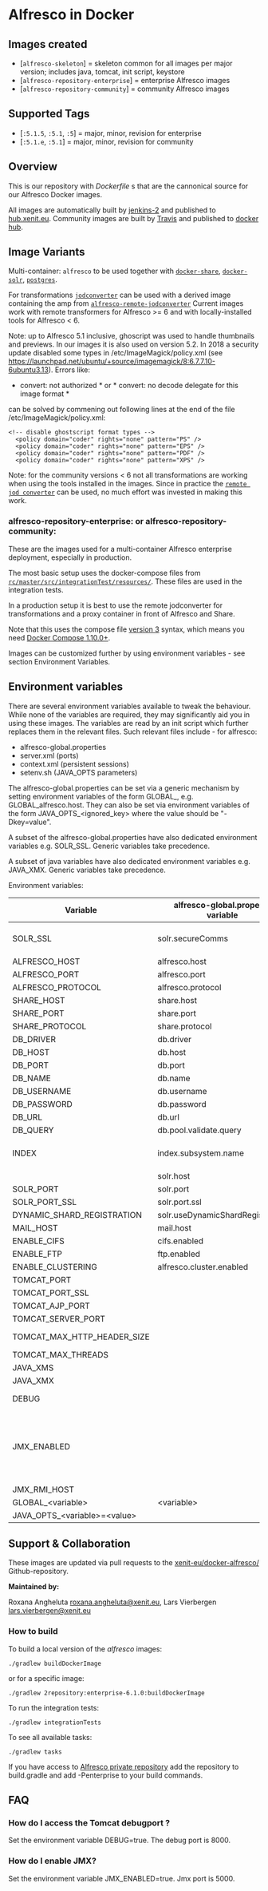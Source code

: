 # Alfresco in Docker

## Images created 

* [`alfresco-skeleton`] = skeleton common for all images per major version; includes java, tomcat, init script, keystore
* [`alfresco-repository-enterprise`] = enterprise Alfresco images
* [`alfresco-repository-community`] = community Alfresco images

## Supported Tags

* [`:5.1.5`, `:5.1`, `:5`] = major, minor, revision for enterprise
* [`:5.1.e`, `:5.1`] =  major, minor, revision for community

## Overview

This is our repository with _Dockerfile_ s that are the cannonical source for our Alfresco Docker images. 

All images are automatically built by [jenkins-2](https://jenkins-2.xenit.eu) and published to [hub.xenit.eu](https://hub.xenit.eu).
Community images are built by [Travis](https://travis-ci.org/xenit-eu/) and published to [docker hub](https://hub.docker.com/u/xenit).

## Image Variants

Multi-container: `alfresco` to be used together with [`docker-share`](https://github.com/xenit-eu/docker-share), [`docker-solr`](https://github.com/xenit-eu/docker-solr), [`postgres`](https://github.com/xenit-eu/docker-postgres).

For transformations [`jodconverter`](https://github.com/xenit-eu/jodconverter) can be used with a derived image containing the amp from [`alfresco-remote-jodconverter`](https://github.com/xenit-eu/alfresco-remote-jodconverter)
Current images work with remote transformers for Alfresco >= 6 and with locally-installed tools for Alfresco < 6.

Note: up to Alfresco 5.1 inclusive, ghoscript was used to handle thumbnails and previews. In our images it is also used on version 5.2.
In 2018 a security update disabled some types in /etc/ImageMagick/policy.xml (see https://launchpad.net/ubuntu/+source/imagemagick/8:6.7.7.10-6ubuntu3.13). 
Errors like:

* convert: not authorized * or * convert: no decode delegate for this image format *

can be solved by commening out following lines at the end of the file /etc/ImageMagick/policy.xml:
```
<!-- disable ghostscript format types -->
  <policy domain="coder" rights="none" pattern="PS" />
  <policy domain="coder" rights="none" pattern="EPS" />
  <policy domain="coder" rights="none" pattern="PDF" />
  <policy domain="coder" rights="none" pattern="XPS" />
```

Note: for the community versions < 6 not all transformations are working when using the tools installed in the images. 
Since in practice the [`remote jod converter`](https://github.com/xenit-eu/jodconverter) can be used, no much effort was invested in making this work. 

### alfresco-repository-enterprise:<version> or alfresco-repository-community:<version>

These are the images used for a multi-container Alfresco enterprise deployment, especially in production.

The most basic setup uses the docker-compose files from [`rc/master/src/integrationTest/resources/`](https://github.com/xenit-eu/docker-alfresco/tree/master/src/integrationTest/resources). These files are used in the integration tests.

In a production setup it is best to use the remote jodconverter for transformations and a proxy container in front of Alfresco and Share.

Note that this uses the compose file [version 3](https://docs.docker.com/compose/compose-file/#version-3) syntax, which means you need [Docker Compose 1.10.0+](https://github.com/docker/compose/releases?after=1.10.1).

Images can be customized further by using environment variables - see section Environment Variables.

## Environment variables

There are several environment variables available to tweak the behaviour. While none of the variables are required, they may significantly aid you in using these images.
The variables are read by an init script which further replaces them in the relevant files. Such relevant files include - for alfresco:

* alfresco-global.properties
* server.xml (ports)
* context.xml (persistent sessions)
* setenv.sh (JAVA_OPTS parameters)

The alfresco-global.properties can be set via a generic mechanism by setting environment variables of the form GLOBAL_<parameter>, e.g. GLOBAL_alfresco.host. 
They can also be set via environment variables of the form JAVA_OPTS_<ignored_key> where the value should be "-Dkey=value".

A subset of the alfresco-global.properties have also dedicated environment variables e.g. SOLR_SSL. Generic variables take precedence.

A subset of java variables have also dedicated environment variables e.g. JAVA_XMX. Generic variables take precedence.

Environment variables:

| Variable                    | alfresco-global.property variable | java variable                                                | Default                                                      | Comments |
| --------------------------- | --------------------------------- | ------------------------------------------------------------ | ------------------------------------------------------------ | --------------------------- |
| SOLR_SSL                    | solr.secureComms                  |                                                              | https                                                        | disabling only works for Alfresco>=5.1 |
| ALFRESCO_HOST               | alfresco.host                     |                                                              | alfresco                                                    |  |
| ALFRESCO_PORT               | alfresco.port                     |                                                              | 8080                                                         |  |
| ALFRESCO_PROTOCOL           | alfresco.protocol                 |                                                              | http                                                         |  |
| SHARE_HOST                  | share.host                        |                                                              | localhost                                                    |  |
| SHARE_PORT                  | share.port                        |                                                              | 8080                                                         |  |
| SHARE_PROTOCOL              | share.protocol                    |                                                              | http                                                         |  |
| DB_DRIVER                   | db.driver                         |                                                              | org.postgresql.Driver                                        |  |
| DB_HOST                     | db.host                           |                                                              | localhost                                                    |  |
| DB_PORT                     | db.port                           |                                                              | 5432                                                         |  |
| DB_NAME                     | db.name                           |                                                              | alfresco                                                     |  |
| DB_USERNAME                 | db.username                       |                                                              | alfresco                                                     |  |
| DB_PASSWORD                 | db.password                       |                                                              | admin                                                        |  |
| DB_URL                      | db.url                            |                                                              | jdbc:postgresql://postgresql:5432/alfresco                   |  |
| DB_QUERY                    | db.pool.validate.query            |                                                              | select 1                                                     |  |
| INDEX                       | index.subsystem.name              |                                                              | solr for alfresco 4 <br>solr4 for alfresco 5<br>solr6 for alfresco >=5.2 |  |
|                             | solr.host                         |                                                              | solr                                                         |  |
| SOLR_PORT                   | solr.port                         |                                                              | 8080                                                         |  |
| SOLR_PORT_SSL               | solr.port.ssl                     |                                                              | 8443                                                         |  |
| DYNAMIC_SHARD_REGISTRATION  | solr.useDynamicShardRegistration  |                                                              | false                                                        |  |
| MAIL_HOST                   | mail.host                         |                                                              | localhost                                                    |  |
| ENABLE_CIFS                 | cifs.enabled                      |                                                              | false                                                        |  |
| ENABLE_FTP                  | ftp.enabled                       |                                                              | false                                                        |  |
| ENABLE_CLUSTERING           | alfresco.cluster.enabled          |                                                              | false                                                        |  |
| TOMCAT_PORT                 |                                   | -DTOMCAT_PORT                                                | 8080                                                         |  |
| TOMCAT_PORT_SSL             |                                   | -DTOMCAT_PORT_SSL                                            | 8443                                                         |  |
| TOMCAT_AJP_PORT             |                                   | -DTOMCAT_AJP_PORT                                            | 8009                                                         |  |
| TOMCAT_SERVER_PORT          |                                   | -DTOMCAT_SERVER_PORT                                         | 8005                                                         |  |
| TOMCAT_MAX_HTTP_HEADER_SIZE |                                   | -DTOMCAT_MAX_HTTP_HEADER_SIZE  or -DMAX_HTTP_HEADER_SIZE                              | 32768                                                        |  |
| TOMCAT_MAX_THREADS          |                                   | -DTOMCAT_MAX_THREADS or -DMAX_THREADS                                              | 200                                                          |  |
| JAVA_XMS                    |                                   | -Xmx                                                         |                                                              |  |
| JAVA_XMX                    |                                   | -Xms                                                         |                                                              |  |
| DEBUG                       |                                   | -Xdebug -Xrunjdwp:transport=dt_socket,address=8000,server=y,suspend=n |     false                                                         |  |
| JMX_ENABLED                 |                                   | -Dcom.sun.management.jmxremote.authenticate=false -Dcom.sun.management.jmxremote.local.only=false -Dcom.sun.management.jmxremote.ssl=false -Dcom.sun.management.jmxremote -Dcom.sun.management.jmxremote.rmi.port=5000 -Dcom.sun.management.jmxremote.port=5000 -Djava.rmi.server.hostname=$JMX_RMI_HOST |     false                                                         |  |
| JMX_RMI_HOST                |                                   |                                                              |  0.0.0.0                                                            |  |
| GLOBAL_\<variable\>           | \<variable\>                        |                                                              |                                                              |  |
| JAVA_OPTS_\<variable\>=\<value\>       |                                   | \<value\>                                                   |                                                              |  |

## Support & Collaboration

These images are updated via pull requests to the [xenit-eu/docker-alfresco/](https://github.com/xenit-eu/docker-alfresco/) Github-repository.

**Maintained by:**

Roxana Angheluta <roxana.angheluta@xenit.eu>, Lars Vierbergen <lars.vierbergen@xenit.eu>

### How to build

To build a local version of the _alfresco_ images:

```
./gradlew buildDockerImage
```
or for a specific image:

```
./gradlew 2repository:enterprise-6.1.0:buildDockerImage
```

To run the integration tests:
```
./gradlew integrationTests
```

To see all available tasks:
```
./gradlew tasks
```

If you have access to [Alfresco private repository](https://artifacts.alfresco.com/nexus/content/groups/private/) add the repository to build.gradle and add -Penterprise to your build commands.

## FAQ

### How do I access the Tomcat debugport ?

Set the environment variable DEBUG=true. The debug port is 8000.

### How do I enable JMX?

Set the environment variable JMX_ENABLED=true. Jmx port is 5000.


